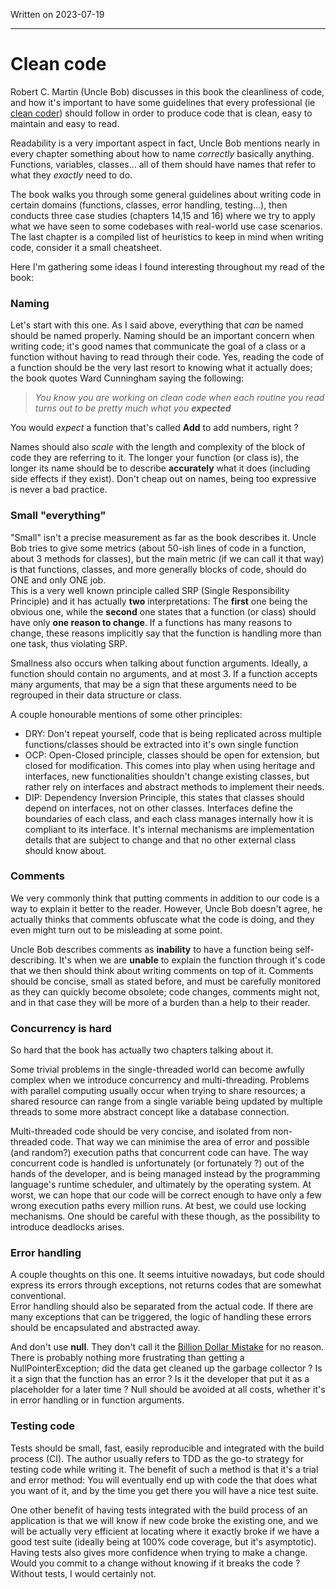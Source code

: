 Written on 2023-07-19

----
# Clean code

Robert C. Martin (Uncle Bob) discusses in this book the cleanliness of code, and how it's important to have some guidelines that every professional (ie [clean coder](src/book_reads/the_clean_coder)) should follow in order to produce code that is clean, easy to maintain and easy to read.

Readability is a very important aspect in fact, Uncle Bob mentions nearly in every chapter something about how to name *correctly* basically anything. Functions, variables, classes... all of them should have names that refer to what they *exactly* need to do.

The book walks you through some general guidelines about writing code in certain domains (functions, classes, error handling, testing...), then conducts three case studies (chapters 14,15 and 16) where we try to apply what we have seen to some codebases with real-world use case scenarios.  
The last chapter is a compiled list of heuristics to keep in mind when writing code, consider it a small cheatsheet.

Here I'm gathering some ideas I found interesting throughout my read of the book:

### Naming

Let's start with this one. As I said above, everything that *can* be named should be named properly. Naming should be an important concern when writing code; it's good names that communicate the goal of a class or a function without having to read through their code. Yes, reading the code of a function should be the very last resort to knowing what it actually does; the book quotes Ward Cunningham saying the following:

>*You know you are working on clean code when each routine you read turns out to be pretty much what you **expected***

You would *expect* a function that's called **Add** to add numbers, right ?

Names should also *scale* with the length and complexity of the block of code they are referring to it. The longer your function (or class is), the longer its name should be to describe **accurately** what it does (including side effects if they exist). Don't cheap out on names, being too expressive is never a bad practice.

### Small "everything"

"Small" isn't a precise measurement as far as the book describes it. Uncle Bob tries to give some metrics (about 50-ish lines of code in a function, about 3 methods for classes), but the main metric (if we can call it that way) is that functions, classes, and more generally blocks of code, should do ONE and only ONE job.  
This is a very well known principle called SRP (Single Responsibility Principle) and it has actually **two** interpretations: The **first** one being the obvious one, while the **second** one states that a function (or class) should have only **one reason to change**. If a functions has many reasons to change, these reasons implicitly say that the function is handling more than one task, thus violating SRP.

Smallness also occurs when talking about function arguments. Ideally, a function should contain no arguments, and at most 3. If a function accepts many arguments, that may be a sign that these arguments need to be regrouped in their data structure or class.

A couple honourable mentions of some other principles:
- DRY: Don't repeat yourself, code that is being replicated across multiple functions/classes should be extracted into it's own single function
- OCP: Open-Closed principle, classes should be open for extension, but closed for modification. This comes into play when using heritage and interfaces, new functionalities shouldn't change existing classes, but rather rely on interfaces and abstract methods to implement their needs.
- DIP: Dependency Inversion Principle, this states that classes should depend on interfaces, not on other classes. Interfaces define the boundaries of each class, and each class manages internally how it is compliant to its interface. It's internal mechanisms are implementation details that are subject to change and that no other external class should know about.

### Comments

We very commonly think that putting comments in addition to our code is a way to explain it better to the reader. However, Uncle Bob doesn't agree, he actually thinks that comments obfuscate what the code is doing, and they even might turn out to be misleading at some point.

Uncle Bob describes comments as **inability** to have a function being self-describing. It's when we are **unable** to explain the function through it's code that we then should think about writing comments on top of it. Comments should be concise, small as stated before, and must be carefully monitored as they can quickly become obsolete; code changes, comments might not, and in that case they will be more of a burden than a help to their reader.

### Concurrency is hard

So hard that the book has actually two chapters talking about it.

Some trivial problems in the single-threaded world can become awfully complex when we introduce concurrency and multi-threading. Problems with parallel computing usually occur when trying to share resources; a shared resource can range from a single variable being updated by multiple threads to some more abstract concept like a database connection.

Multi-threaded code should be very concise, and isolated from non-threaded code. That way we can minimise the area of error and possible (and random?) execution paths that concurrent code can have. The way concurrent code is handled is unfortunately (or fortunately ?) out of the hands of the developer, and is being managed instead by the programming language's runtime scheduler, and ultimately by the operating system. At worst, we can hope that our code will be correct enough to have only a few wrong execution paths every million runs. At best, we could use locking mechanisms. One should be careful with these though, as the possibility to introduce deadlocks arises.

### Error handling

A couple thoughts on this one. It seems intuitive nowadays, but code should express its errors through exceptions, not returns codes that are somewhat conventional.  
Error handling should also be separated from the actual code. If there are many exceptions that can be triggered, the logic of handling these errors should be encapsulated and abstracted away.  

And don't use **null**. They don't call it the [Billion Dollar Mistake](https://www.infoq.com/presentations/Null-References-The-Billion-Dollar-Mistake-Tony-Hoare/) for no reason. There is probably nothing more frustrating than getting a NullPointerException; did the data get cleaned up the garbage collector ? Is it a sign that the function has an error ? Is it the developer that put it as a placeholder for a later time ? Null should be avoided at all costs, whether it's in error handling or in function arguments.

### Testing code

Tests should be small, fast, easily reproducible and integrated with the build process (CI). The author usually refers to TDD as the go-to strategy for testing code while writing it. The benefit of such a method is that it's a trial and error method: You will eventually end up with code the that does what you want of it, and by the time you get there you will have a nice test suite.

One other benefit of having tests integrated with the build process of an application is that we will know if new code broke the existing one, and we will be actually very efficient at locating where it exactly broke if we have a good test suite (ideally being at 100% code coverage, but it's asymptotic).
Having tests also gives more confidence when trying to make a change. Would you commit to a change without knowing if it breaks the code ? Without tests, I would certainly not.
